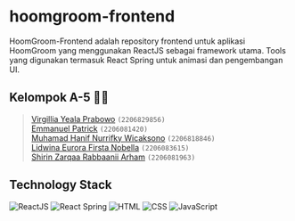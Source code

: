 # hoomgroom-frontend
HoomGroom-Frontend adalah repository frontend untuk aplikasi HoomGroom yang menggunakan ReactJS sebagai framework utama. Tools yang digunakan termasuk React Spring untuk animasi dan pengembangan UI.

## Kelompok A-5 👨‍💻
> [Virgillia Yeala Prabowo](https://github.com/VirgilliaYeala) `(2206829856)` <br>
> [Emmanuel Patrick](https://github.com/g0lgi) `(2206081420)` <br>
> [Muhamad Hanif Nurrifky Wicaksono](https://github.com/HanifRifky) `(2206818846)` <br>
> [Lidwina Eurora Firsta Nobella](https://github.com/divieurora) `(2206083615)` <br>
> [Shirin Zarqaa Rabbaanii Arham](https://github.com/shirinzarqaa) `(2206081963)` <br>

## Technology Stack
![ReactJS](https://img.shields.io/badge/ReactJS-61DAFB?style=for-the-badge&logo=react&logoColor=white)
![React Spring](https://img.shields.io/badge/React_Spring-88CE02?style=for-the-badge&logo=react&logoColor=white)
![HTML](https://img.shields.io/badge/HTML5-E34F26?style=for-the-badge&logo=html5&logoColor=white)
![CSS](https://img.shields.io/badge/CSS3-1572B6?style=for-the-badge&logo=css3&logoColor=white)
![JavaScript](https://img.shields.io/badge/JavaScript-323330?style=for-the-badge&logo=javascript&logoColor=F7DF1E)
